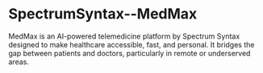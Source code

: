 # SpectrumSyntax--MedMax
MedMax is an AI-powered telemedicine platform by Spectrum Syntax designed to make healthcare accessible, fast, and personal. It bridges the gap between patients and doctors, particularly in remote or underserved areas.
